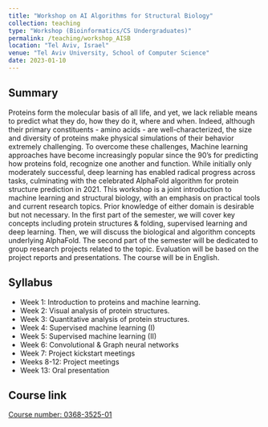 ```yaml
---
title: "Workshop on AI Algorithms for Structural Biology"
collection: teaching
type: "Workshop (Bioinformatics/CS Undergraduates)"
permalink: /teaching/workshop_AISB
location: "Tel Aviv, Israel"
venue: "Tel Aviv University, School of Computer Science"
date: 2023-01-10
---
```


## Summary
Proteins form the molecular basis of all life, and yet, we lack reliable means to predict what they do, how they do it, where and when. Indeed, although their primary constituents - amino acids - are well-characterized, the size and diversity of proteins make physical simulations of their behavior extremely challenging. To overcome these challenges, Machine learning approaches have become increasingly popular since the 90’s for predicting how proteins fold, recognize one another and function. While initially only moderately successful, deep learning has enabled radical progress across tasks, culminating with the celebrated AlphaFold algorithm for protein structure prediction in 2021. This workshop is a joint introduction to machine learning and structural biology, with an emphasis on practical tools and current research topics. Prior knowledge of either domain is desirable but not necessary. In the first part of the semester, we will cover key concepts including protein structures & folding, supervised learning and deep learning. Then, we will discuss the biological and algorithm concepts underlying AlphaFold. The second part of the semester will be dedicated to group research projects related to the topic. Evaluation will be based on the project reports and presentations. The course will be in English.

## Syllabus

- Week 1: Introduction to proteins and machine learning. 
- Week 2: Visual analysis of protein structures.
- Week 3: Quantitative analysis of protein structures.
- Week 4: Supervised machine learning (I)
- Week 5: Supervised machine learning (II)
- Week 6: Convolutional & Graph neural networks 
- Week 7: Project kickstart meetings
- Weeks 8-12: Project meetings
- Week 13: Oral presentation

## Course link

[Course number: 0368-3525-01](https://www.ims.tau.ac.il/Tal/Syllabus/Syllabus_L.aspx?course=0368352501&year=2023&lang=EN)
